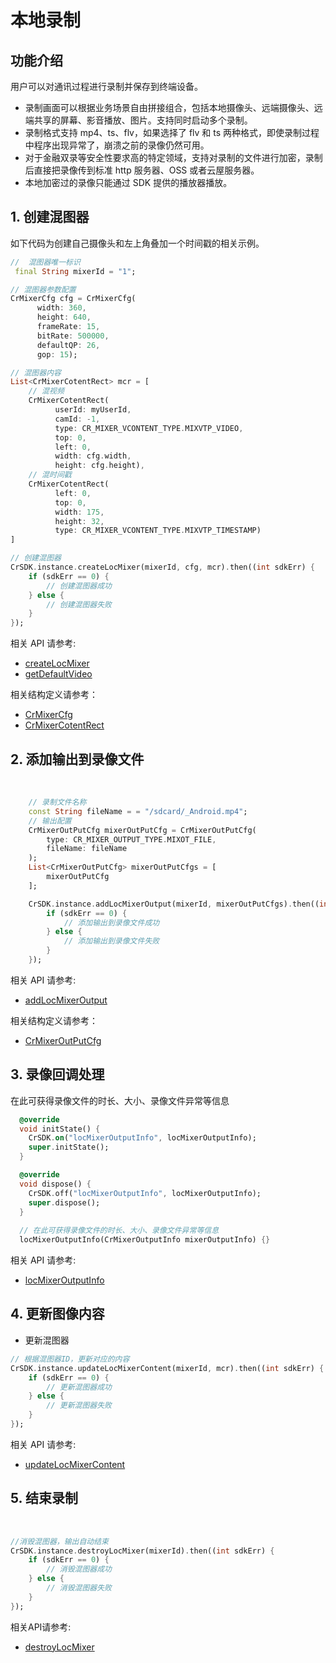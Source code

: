 # 本地录制

## 功能介绍

用户可以对通讯过程进行录制并保存到终端设备。

- 录制画面可以根据业务场景自由拼接组合，包括本地摄像头、远端摄像头、远端共享的屏幕、影音播放、图片。支持同时启动多个录制。
- 录制格式支持 mp4、ts、flv，如果选择了 flv 和 ts 两种格式，即使录制过程中程序出现异常了，崩溃之前的录像仍然可用。
- 对于金融双录等安全性要求高的特定领域，支持对录制的文件进行加密，录制后直接把录像传到标准 http 服务器、OSS 或者云屋服务器。
- 本地加密过的录像只能通过 SDK 提供的播放器播放。


<h2 id=CreateMixer>1. 创建混图器</h2>

如下代码为创建自己摄像头和左上角叠加一个时间戳的相关示例。

```dart
// 	混图器唯一标识
 final String mixerId = "1";

// 混图器参数配置
CrMixerCfg cfg = CrMixerCfg(
      width: 360,
      height: 640,
      frameRate: 15,
      bitRate: 500000,
      defaultQP: 26,
      gop: 15);

// 混图器内容
List<CrMixerCotentRect> mcr = [
    // 混视频
    CrMixerCotentRect(
          userId: myUserId,
          camId: -1,
          type: CR_MIXER_VCONTENT_TYPE.MIXVTP_VIDEO,
          top: 0,
          left: 0,
          width: cfg.width,
          height: cfg.height),
    // 混时间戳
    CrMixerCotentRect(
          left: 0,
          top: 0,
          width: 175,
          height: 32,
          type: CR_MIXER_VCONTENT_TYPE.MIXVTP_TIMESTAMP)
]

// 创建混图器
CrSDK.instance.createLocMixer(mixerId, cfg, mcr).then((int sdkErr) {
    if (sdkErr == 0) {
        // 创建混图器成功
    } else {
        // 创建混图器失败
    }
});
```

相关 API 请参考:

- [createLocMixer](API.md#createLocMixer)
- [getDefaultVideo](API.md#getDefaultVideo)

相关结构定义请参考：

- [CrMixerCfg](TypeDefinitions.md#CrMixerCfg)
- [CrMixerCotentRect](TypeDefinitions.md#CrMixerCotentRect)

<h2 id=SetOutput>2. 添加输出到录像文件</h2>
</br>

```dart
    // 录制文件名称
    const String fileName = = "/sdcard/_Android.mp4";
    // 输出配置
    CrMixerOutPutCfg mixerOutPutCfg = CrMixerOutPutCfg(
        type: CR_MIXER_OUTPUT_TYPE.MIXOT_FILE,
        fileName: fileName
    );
    List<CrMixerOutPutCfg> mixerOutPutCfgs = [
        mixerOutPutCfg
    ];

    CrSDK.instance.addLocMixerOutput(mixerId, mixerOutPutCfgs).then((int sdkErr) {
        if (sdkErr == 0) {
            // 添加输出到录像文件成功
        } else {
            // 添加输出到录像文件失败
        }
    });
```

相关 API 请参考:

- [addLocMixerOutput](API.md#addLocMixerOutput)

相关结构定义请参考：

- [CrMixerOutPutCfg](TypeDefinitions.md#CrMixerOutPutCfg)

<h2 id=RecordingEvent>3. 录像回调处理</h2>

在此可获得录像文件的时长、大小、录像文件异常等信息

```dart
  @override
  void initState() {
    CrSDK.on("locMixerOutputInfo", locMixerOutputInfo);
    super.initState();
  }

  @override
  void dispose() {
    CrSDK.off("locMixerOutputInfo", locMixerOutputInfo);
    super.dispose();
  }
  
  // 在此可获得录像文件的时长、大小、录像文件异常等信息
  locMixerOutputInfo(CrMixerOutputInfo mixerOutputInfo) {}
```

相关 API 请参考:

- [locMixerOutputInfo](API.md#locMixerOutputInfo)


<h2 id=UpdateVideoContent>4. 更新图像内容</h2>

+ 更新混图器

```dart
// 根据混图器ID，更新对应的内容
CrSDK.instance.updateLocMixerContent(mixerId, mcr).then((int sdkErr) {
    if (sdkErr == 0) {
        // 更新混图器成功
    } else {
        // 更新混图器失败
    }
});
```

相关 API 请参考:

- [updateLocMixerContent](API.md#updateLocMixerContent)

<h2 id=RecordingEnd>5. 结束录制</h2>
</br>

```  dart
//消毁混图器，输出自动结束
CrSDK.instance.destroyLocMixer(mixerId).then((int sdkErr) {
    if (sdkErr == 0) {
        // 消毁混图器成功
    } else {
        // 消毁混图器失败
    }
});
```

相关API请参考:

+ [destroyLocMixer](API.md#destroyLocMixer)